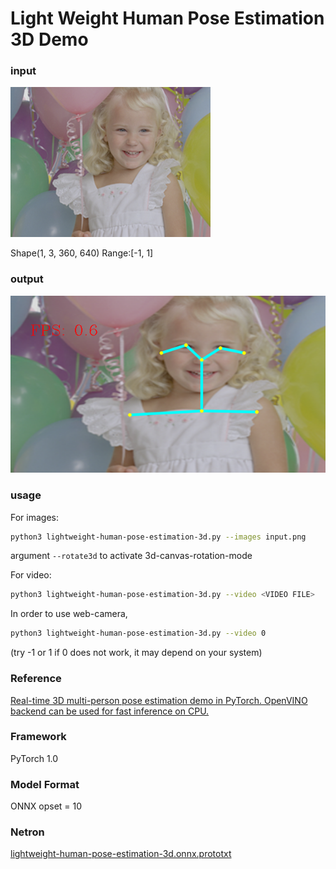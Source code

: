 # Light Weight Human Pose Estimation 3D Demo

### input

![input_image](input.png)

Shape(1, 3,	360, 640) Range:[-1, 1]

### output

![output_image](ICV_3D_Human_Pose_Estimation_0.png)


### usage

For images:
``` bash
python3 lightweight-human-pose-estimation-3d.py --images input.png
```
argument `--rotate3d` to activate 3d-canvas-rotation-mode

For video:
```bash
python3 lightweight-human-pose-estimation-3d.py --video <VIDEO FILE>
```

In order to use web-camera,
```bash
python3 lightweight-human-pose-estimation-3d.py --video 0
```
(try -1 or 1 if 0 does not work, it may depend on your system)




### Reference

[Real-time 3D multi-person pose estimation demo in PyTorch. OpenVINO backend can be used for fast inference on CPU.](https://github.com/Daniil-Osokin/lightweight-human-pose-estimation-3d-demo.pytorch)


### Framework
PyTorch 1.0


### Model Format
ONNX opset = 10


### Netron

[lightweight-human-pose-estimation-3d.onnx.prototxt](https://lutzroeder.github.io/netron/?url=https://storage.googleapis.com/ailia-models/lightweight-human-pose-estimation-3d/human-pose-estimation-3d.onnx.prototxt)
